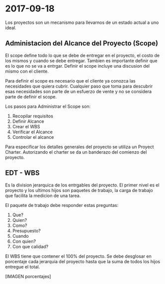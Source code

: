 # 2017-09-18

Los proyectos son un mecanismo para llevarnos de un estado actual a uno ideal.

## Administacion del Alcance del Proyecto (Scope)
El scope define todo lo que se debe de entregar en el proyecto, el costo de los mismos y cuando se debe entregar. Tambien es importante definir que es lo que no se va a entrgar. Definir el scope incluye una discusion del mismo con el cliente.

Para definir el scope es necesario que el cliente ya conozca las necesidades que quiera cubrir. Cualquier paso que toma para descubrir esas necesidades son parte de un esfuerzo de vente y no se considera parte de definir el scope.

Los pasos para Administrar el Scope son:

1. Recopilar requisitos
2. Definir Alcance
3. Crear el WBS
4. Verificar el Alcance
5. Controlar el alcance

Para especificar los detalles generales del proyecto se utiliza un Proyect Charter. Autorizando el charter se da un banderazo del comienzo del proyecto.

## EDT - WBS
Es la division jerarquica de los entrgables del proyecto. El primer nivel es el proyecto y los ultimos hijos son paquetes de trabajo, la carga de trabajo que facilita la medicion de una tarea.

El paquete de trabajo debe responder estas preguntas:

1. Que?
2. Quien?
3. Como?
4. Presupuesto?
5. Cuando
6. Con quien?
7. Con que calidad?

El WBS tiene que contener el 100% del proyecto. Se debe desglosar en porcentaje cada jerarquia del proyecto hasta que la suma de todos los hijos entregue el total.

[IMAGEN porcentajes]